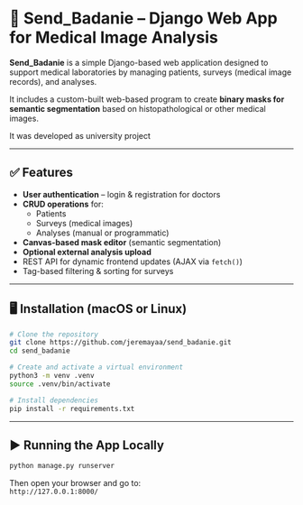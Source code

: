 # 🧪 Send_Badanie – Django Web App for Medical Image Analysis

**Send_Badanie** is a simple Django-based web application designed to support medical laboratories by managing patients, surveys (medical image records), and analyses.

It includes a custom-built web-based program to create **binary masks for semantic segmentation** based on histopathological or other medical images.

It was developed as university project

---

## ✅ Features

- **User authentication** – login & registration for doctors
- **CRUD operations** for:
  - Patients
  - Surveys (medical images)
  - Analyses (manual or programmatic)
- **Canvas-based mask editor** (semantic segmentation)
- **Optional external analysis upload**
- REST API for dynamic frontend updates (AJAX via `fetch()`)
- Tag-based filtering & sorting for surveys

---

## 🖥️ Installation (macOS or Linux)

```bash
# Clone the repository
git clone https://github.com/jeremayaa/send_badanie.git
cd send_badanie

# Create and activate a virtual environment
python3 -m venv .venv
source .venv/bin/activate

# Install dependencies
pip install -r requirements.txt
```

---

## ▶️ Running the App Locally

```bash
python manage.py runserver
```

Then open your browser and go to:  
`http://127.0.0.1:8000/`
